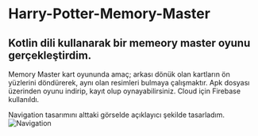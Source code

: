 # Harry-Potter-Memory-Master
Kotlin dili kullanarak bir memeory master oyunu gerçekleştirdim.
-------------------------------------------------------------------------
Memory Master kart oyununda amaç; arkası dönük olan kartların ön yüzlerini döndürerek, aynı olan resimleri bulmaya çalışmaktır.
Apk dosyası üzerinden oyunu indirip, kayıt olup oynayabilirsiniz.
Cloud için Firebase kullanıldı.

Navigation tasarımını alttaki görselde açıklayıcı şekilde tasarladım.
![Navigation](https://user-images.githubusercontent.com/73746947/210136987-2b2feb62-51b2-4034-92bc-4de376540879.jpg)
